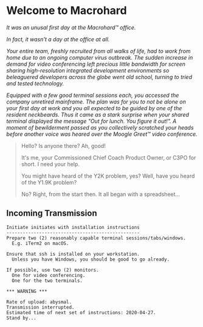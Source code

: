 # Welcome to Macrohard

_It was an unusal first day at the Macrohard™ office._

_In fact, it wasn't a day at the office at all._

_Your entire team, freshly recruited from all walks of life, had to work from home due to an ongoing computer virus outbreak. The sudden increase in demand for video conferencing left precious little bandwidth for screen sharing high-resolution integrated development environments so beleaguered developers across the globe went old school, turning to tried and tested technology._

_Equipped with a few good terminal sessions each, you accessed the company unretired mainframe. The plan was for you to not be alone on your first day at work and you all expected to be guided by one of the resident neckbeards. Thus it came as a stark surprise when your shared terminal displayed the message "Out for lunch. You figure it out!". A moment of bewilderment passed as you collectively scratched your heads before another voice was heared over the Moogle Greet™ video conference._

> Hello? Is anyone there? Ah, good! 
>
> It's me, your Commissioned Chief Coach Product Owner, or C3PO for short. I need your help.
>
> You might have heard of the Y2K problem, yes? Well, have you heard of the Y1.9K problem?
>
> No? Right, from the start then. It all began with a spreadsheet...


## Incoming Transmission

```
Initiate initiates with installation instructions
-------------------------------------------------
Prepare two (2) reasonably capable terminal sessions/tabs/windows.
  E.g. iTerm2 on macOS.

Ensure that ssh is installed on your workstation.
  Unless you have Windows, you should be good to go already.

If possible, use two (2) monitors.
  One for video conferencing.
  One for the two terminals.

*** WARNING ***

Rate of upload: abysmal.
Transmission interrupted.
Estimated time of next set of instructions: 2020-04-27.
Stand by...
```
